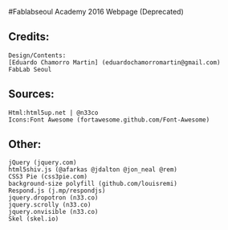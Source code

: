 #Fablabseoul Academy 2016 Webpage (Deprecated)

## Credits:
	Design/Contents:
	[Eduardo Chamorro Martin] (eduardochamorromartin@gmail.com)
	FabLab Seoul
	
## Sources:
	Html:html5up.net | @n33co
	Icons:Font Awesome (fortawesome.github.com/Font-Awesome)

## Other:
	jQuery (jquery.com)
	html5shiv.js (@afarkas @jdalton @jon_neal @rem)
	CSS3 Pie (css3pie.com)
	background-size polyfill (github.com/louisremi)
	Respond.js (j.mp/respondjs)
	jquery.dropotron (n33.co)
	jquery.scrolly (n33.co)
	jquery.onvisible (n33.co)
	Skel (skel.io)
